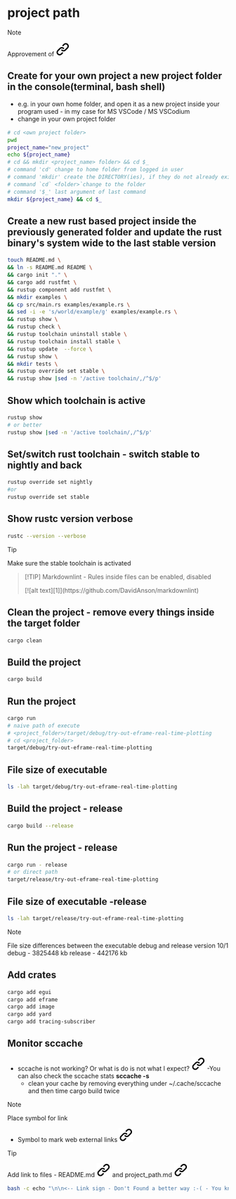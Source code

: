 # project path
<!-- keep the format -->
>[!NOTE]
>Approvement of [![alt text][1]](https://github.com/MathiasStadler/try_out_egui_plot/blob/master/project_path.md?plain=1)

<!-- keep the format -->
## Create for your own project a new project folder in the console(terminal, bash shell)
<!-- keep the format -->
- e.g. in your own home folder, and open it as a new project inside your program used - in my case for MS VSCode / MS VSCodium
- change in your own project folder
<!-- To comply with the format -->
```bash <!-- markdownlint-disable-line code-block-style -->
# cd <own project folder>
pwd
project_name="new_project"
echo ${project_name} 
# cd && mkdir <project_name> folder> && cd $_
# command 'cd' change to home folder from logged in user
# command 'mkdir' create the DIRECTORY(ies), if they do not already exist
# command `cd` <folder>`change to the folder
# command '$_' last argument of last command
mkdir ${project_name} && cd $_
```
<!-- keep the format -->
## Create a new rust based project inside the previously generated folder and update the rust binary's system wide to the last stable version
<!-- -->
```bash <!-- markdownlint-disable-line code-block-style -->
touch README.md \
&& ln -s README.md README \
&& cargo init "." \
&& cargo add rustfmt \
&& rustup component add rustfmt \
&& mkdir examples \
&& cp src/main.rs examples/example.rs \
&& sed -i -e 's/world/example/g' examples/example.rs \
&& rustup show \
&& rustup check \
&& rustup toolchain uninstall stable \
&& rustup toolchain install stable \
&& rustup update  --force \
&& rustup show \
&& mkdir tests \
&& rustup override set stable \
&& rustup show |sed -n '/active toolchain/,/^$/p'
```
<!-- keep the format -->
<!-- keep the format -->
## Show which toolchain is active
<!-- keep the format -->
```bash <!-- markdownlint-disable-line code-block-style -->
rustup show
# or better
rustup show |sed -n '/active toolchain/,/^$/p'
```
<!-- keep the format -->
## Set/switch  rust toolchain - switch stable to nightly and back
<!-- keep the format -->
```bash <!-- markdownlint-disable-line code-block-style -->
rustup override set nightly
#or
rustup override set stable
```
<!-- keep the format -->
## Show rustc version verbose
<!-- keep the format -->
```bash <!-- markdownlint-disable-line code-block-style -->
rustc --version --verbose
```
<!-- keep the format -->
>[!TIP]
> Make sure the stable toolchain is activated
<!-- keep the format -->
>[!TIP] Markdownlint - Rules inside files can be enabled, disabled
> <!-- markdownlint-disable-next-line --> [![alt text][1]](https://github.com/DavidAnson/markdownlint)
<!-- keep the format -->
## Clean the project - remove every things inside the target folder
<!-- keep the format -->
```bash <!-- markdownlint-disable-line code-block-style -->
cargo clean
```
<!-- keep the format -->
## Build the project
<!-- keep the format -->
```bash <!-- markdownlint-disable-line code-block-style -->
cargo build
```
<!-- keep the format -->
## Run the project
<!-- keep the format -->
```bash <!-- markdownlint-disable-line code-block-style -->
cargo run
# naive path of execute
# <project_folder>/target/debug/try-out-eframe-real-time-plotting
# cd <project_folder>
target/debug/try-out-eframe-real-time-plotting
```
<!-- keep the format -->
## File size of executable
<!-- keep the format -->
```bash <!-- markdownlint-disable-line code-block-style -->
ls -lah target/debug/try-out-eframe-real-time-plotting
```
<!-- keep the format -->
## Build the project - release
<!-- keep the format -->
```bash <!-- markdownlint-disable-line code-block-style -->
cargo build --release
```
<!-- keep the format -->
## Run the project - release
<!-- keep the format -->
```bash <!-- markdownlint-disable-line code-block-style -->
cargo run - release
# or direct path
target/release/try-out-eframe-real-time-plotting
```
<!-- keep the format -->
## File size of executable -release
<!-- keep the format -->
```bash <!-- markdownlint-disable-line code-block-style -->
ls -lah target/release/try-out-eframe-real-time-plotting
```
<!-- keep the format -->
>[!NOTE]
>File size differences between the executable debug and release version 10/1
> debug -  3825448 kb
> release - 442176 kb
<!-- keep the format -->
## Add crates
<!-- keep the format -->
```bash <!-- markdownlint-disable-line code-block-style -->
cargo add egui
cargo add eframe
cargo add image
cargo add yard
cargo add tracing-subscriber
 ```
<!-- keep the format -->
## Monitor sccache
<!-- -->
- sccache is not working? Or what is do is not what I expect? [![alt text][1]](https://www.reddit.com/r/rust/comments/l295gw/sccache_is_not_working_or_what_is_do_is_not_what/)
  -You can also check the sccache stats **sccache -s**
  - clean your cache by removing everything under ~/.cache/sccache and then time cargo build twice
<!-- kep the format -->
>[!NOTE]
>Place symbol for link
<!-- keep the format -->
- Symbol to mark web external links [![alt text][1]](./README.md)
<!-- keep the format -->
<!-- keep the format -->
>[!TIP]
>Add link to files - README.md [![alt text][1]](./README.md) and project_path.md [![alt text][1]](./project_path.md)
><!-- -->
>```bash <!-- markdownlint-disable-line code-block-style -->
> bash -c echo "\n\n<-- Link sign - Don't Found a better way :-( - You know a better method? - send me a email --> \n\n[1]: ./img/link_symbol.svg"  >> ./README.md
>```
<!-- keep the format -->
<!-- make folder and download the link sign vai curl -->
<!-- mkdir -p img && curl --create-dirs --output-dir img -O  "https://raw.githubusercontent.com/MathiasStadler/link_symbol_svg/refs/heads/main/link_symbol.svg"-->
<!-- Link sign - Don't Found a better way :-( - You know a better method? - send me a email -->
[1]: ./img/link_symbol.svg
<!-- keep the format -->